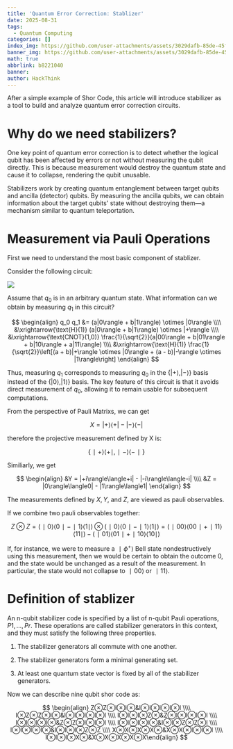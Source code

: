 ```yaml
---
title: 'Quantum Error Correction: Stablizer'
date: 2025-08-31
tags:
  - Quantum Computing
categories: []
index_img: https://github.com/user-attachments/assets/3029dafb-85de-45fe-a27c-204b3c512a4b
banner_img: https://github.com/user-attachments/assets/3029dafb-85de-45fe-a27c-204b3c512a4b
math: true
abbrlink: b8221040
banner:
author: HackThink
---
```


<!-- @format -->
After a simple example of Shor Code, this article will introduce stabilizer as a tool to build and analyze quantum error correction circuits.

# Why do we need stabilizers?

One key point of quantum error correction is to detect whether the logical qubit has been affected by errors or not without measuring the qubit directly. This is because measurement would destroy the quantum state and cause it to collapse, rendering the qubit unusable.

Stabilizers work by creating quantum entanglement between target qubits and ancilla (detector) qubits. By measuring the ancilla qubits, we can obtain information about the target qubits' state without destroying them—a mechanism similar to quantum teleportation.

# Measurement via Pauli Operations

First we need to understand the most basic component of stablizer.

Consider the following circuit:

![](/img/Quantum-Error-Correction-Stablizer/circ1.png)

Assume that $q_0$ is in an arbitrary quantum state. What information can we obtain by measuring $q_1$ in this circuit?

$$
\begin{align}
q_0 q_1 &= (a|0\rangle + b|1\rangle) \otimes |0\rangle \\\\
&\xrightarrow{\text{H}(1)} (a|0\rangle + b|1\rangle) \otimes |+\rangle \\\\
&\xrightarrow{\text{CNOT}(1,0)} \frac{1}{\sqrt{2}}(a|00\rangle + b|01\rangle + b|10\rangle + a|11\rangle) \\\\
&\xrightarrow{\text{H}(1)} \frac{1}{\sqrt{2}}\left[(a + b)|+\rangle \otimes |0\rangle + (a - b)|-\rangle \otimes |1\rangle\right]
\end{align}
$$

Thus, measuring $q_1$ corresponds to measuring $q_0$ in the $\lbrace|+\rangle, |-\rangle\rbrace$ basis instead of the $\lbrace|0\rangle, |1\rangle\rbrace$ basis. The key feature of this circuit is that it avoids direct measurement of $q_0$, allowing it to remain usable for subsequent computations.

From the perspective of Pauli Matrixs, we can get

$$
X = |+\rangle\langle+| - |-\rangle\langle-|
$$

therefore the projective measurement defined by X is:

$$
\lbrace∣+\rangle\langle+∣, ∣−\rangle\langle−∣\rbrace
$$

Similiarly, we get

$$
\begin{align}
&Y = |+i\rangle\langle+i| - |-i\rangle\langle-i| \\\\
&Z = |0\rangle\langle0| - |1\rangle\langle1|
\end{align}
$$

The measurements defined by $X, Y,$ and $Z,$ are viewed as pauli observables.

If we combine two pauli observables together:

$$
Z⊗Z=(∣0⟩⟨0∣−∣1⟩⟨1∣)⊗(∣0⟩⟨0∣−∣1⟩⟨1∣)=(∣00⟩⟨00∣+∣11⟩⟨11∣)−(∣01⟩⟨01∣+∣10⟩⟨10∣)
$$

If, for instance, we were to measure a $∣ϕ^+⟩$ Bell state nondestructively using this measurement, then we would be certain to obtain the outcome 0, and the state would be unchanged as a result of the measurement. In particular, the state would not collapse to $∣00⟩$ or $∣11⟩$.

# Definition of stablizer

An n-qubit stabilizer code is specified by a list of n-qubit Pauli operations, $P1,…,Pr$​. These operations are called stabilizer generators in this context, and they must satisfy the following three properties.

1. The stabilizer generators all commute with one another.

2. The stabilizer generators form a minimal generating set.

3. At least one quantum state vector is fixed by all of the stabilizer generators.

Now we can describe nine qubit shor code as:

$$
\begin{align}
Z⊗Z⊗I⊗I⊗&I⊗I⊗I⊗I⊗I \\\\
I⊗Z⊗Z⊗I⊗&I⊗I⊗I⊗I⊗I \\\\
I⊗I⊗I⊗Z⊗&Z⊗I⊗I⊗I⊗I \\\\
I⊗I⊗I⊗I⊗&Z⊗Z⊗I⊗I⊗I \\\\
I⊗I⊗I⊗I⊗&I⊗I⊗Z⊗Z⊗I \\\\
I⊗I⊗I⊗I⊗&I⊗I⊗I⊗Z⊗Z \\\\
X⊗X⊗X⊗X⊗&X⊗X⊗I⊗I⊗I \\\\
I⊗I⊗I⊗X⊗&X⊗X⊗X⊗X⊗X​
\end{align}
$$
